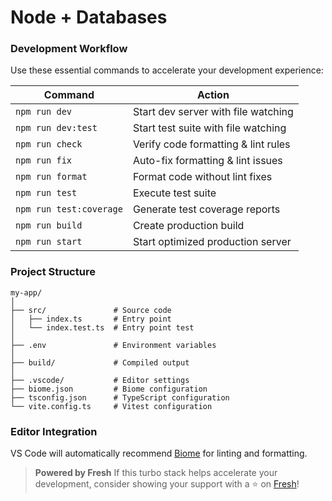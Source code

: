 # Node + Databases

### Development Workflow

Use these essential commands to accelerate your development experience:

| Command                 | Action                              |
| ----------------------- | ----------------------------------- |
| `npm run dev`           | Start dev server with file watching |
| `npm run dev:test`      | Start test suite with file watching |
| `npm run check`         | Verify code formatting & lint rules |
| `npm run fix`           | Auto-fix formatting & lint issues   |
| `npm run format`        | Format code without lint fixes      |
| `npm run test`          | Execute test suite                  |
| `npm run test:coverage` | Generate test coverage reports      |
| `npm run build`         | Create production build             |
| `npm run start`         | Start optimized production server   |

### Project Structure

```tree
my-app/
│
├── src/               # Source code
│   ├── index.ts       # Entry point
│   └── index.test.ts  # Entry point test
│
├── .env               # Environment variables
│
├── build/             # Compiled output
│
├── .vscode/           # Editor settings
├── biome.json         # Biome configuration
├── tsconfig.json      # TypeScript configuration
└── vite.config.ts     # Vitest configuration
```

### Editor Integration

VS Code will automatically recommend [Biome](https://marketplace.visualstudio.com/items?itemName=biomejs.biome) for linting and formatting.

> **Powered by Fresh**
> If this turbo stack helps accelerate your development, consider showing your support with a ⭐ on [Fresh]!

[Fresh]: https://github.com/mislam/fresh
[Node.js]: https://nodejs.org/
[TypeScript]: https://www.typescriptlang.org/
[Biome]: https://biomejs.dev/
[Vitest]: https://vitest.dev/

[nodejs-badge]: https://img.shields.io/badge/Node.js-000000?style=flat-square&logo=node.js&logoColor=5CAA47
[ts-badge]: https://img.shields.io/badge/TypeScript-000000?style=flat-square&logo=typescript&logoColor=3178C6
[biome-badge]: https://img.shields.io/badge/Biome-000000?style=flat-square&logo=biome&logoColor=5FA5FA
[vitest-badge]: https://img.shields.io/badge/Vitest-000000?style=flat-square&logo=vitest&logoColor=739C1C
[mit-badge]: https://img.shields.io/badge/License-MIT-000000?style=flat-square&logoColor=white

